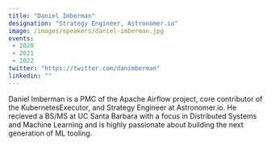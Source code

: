 ```yaml
---
title: "Daniel Imberman"
designation: "Strategy Engineer, Astronomer.io"
image: /images/speakers/daniel-imberman.jpg
events:
 - 2020
 - 2021
 - 2022
twitter: "https://twitter.com/danimberman"
linkedin: ""
---
```


Daniel Imberman is a PMC of the Apache Airflow project, core contributor of the KubernetesExecutor, and Strategy Engineer at Astronomer.io. He recieved a BS/MS at UC Santa Barbara with a focus in Distributed Systems and Machine Learning and is highly passionate about building the next generation of ML tooling.
